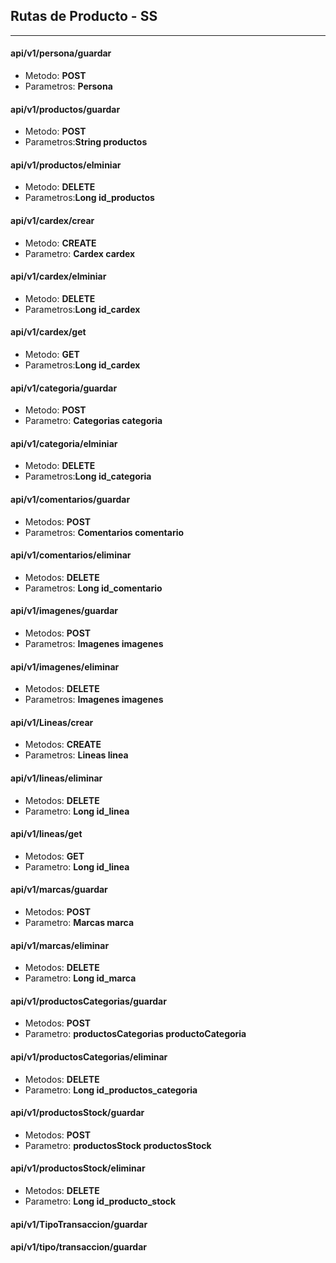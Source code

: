 ## Rutas de Producto - SS
****
#### api/v1/persona/guardar
- Metodo: **POST**
- Parametros: **Persona**

#### api/v1/productos/guardar
- Metodo: **POST**
- Parametros:**String productos**

#### api/v1/productos/elminiar
- Metodo: **DELETE**
- Parametros:**Long id_productos**

#### api/v1/cardex/crear
- Metodo: **CREATE**
- Parametro: **Cardex cardex**

#### api/v1/cardex/elminiar
- Metodo: **DELETE**
- Parametros:**Long id_cardex**

#### api/v1/cardex/get
- Metodo: **GET**
- Parametros:**Long id_cardex**


#### api/v1/categoria/guardar
- Metodo: **POST**
- Parametro: **Categorias categoria**

#### api/v1/categoria/elminiar
- Metodo: **DELETE**
- Parametros:**Long id_categoria**

#### api/v1/comentarios/guardar
- Metodos: **POST**
- Parametros: **Comentarios comentario**


#### api/v1/comentarios/eliminar
- Metodos: **DELETE**
- Parametros: **Long id_comentario**

#### api/v1/imagenes/guardar
- Metodos: **POST**
- Parametros: **Imagenes imagenes**

#### api/v1/imagenes/eliminar
- Metodos: **DELETE**
- Parametros: **Imagenes imagenes**

#### api/v1/Lineas/crear
- Metodos: **CREATE**
- Parametros: **Lineas linea**

#### api/v1/lineas/eliminar
- Metodos: **DELETE**
- Parametro: **Long id_linea**

#### api/v1/lineas/get
- Metodos: **GET**
- Parametro: **Long id_linea**

#### api/v1/marcas/guardar
- Metodos: **POST**
- Parametro: **Marcas marca**

#### api/v1/marcas/eliminar
- Metodos: **DELETE**
- Parametro: **Long id_marca**

#### api/v1/productosCategorias/guardar
- Metodos: **POST**
- Parametro: **productosCategorias productoCategoria**

#### api/v1/productosCategorias/eliminar
- Metodos: **DELETE**
- Parametro: **Long id_productos_categoria**

#### api/v1/productosStock/guardar
- Metodos: **POST**
- Parametro: **productosStock productosStock**

#### api/v1/productosStock/eliminar
- Metodos: **DELETE**
- Parametro: **Long id_producto_stock**

#### api/v1/TipoTransaccion/guardar

#### api/v1/tipo/transaccion/guardar
